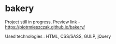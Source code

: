 # bakery

Project still in progress.
Preview link - https://piotrmieszczak.github.io/bakery/

Used technologies : HTML, CSS/SASS, GULP, jQuery
